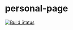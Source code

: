 # personal-page
[![Build Status](https://travis-ci.org/perforb/personal-page.svg?branch=master)](https://travis-ci.org/perforb/personal-page)
